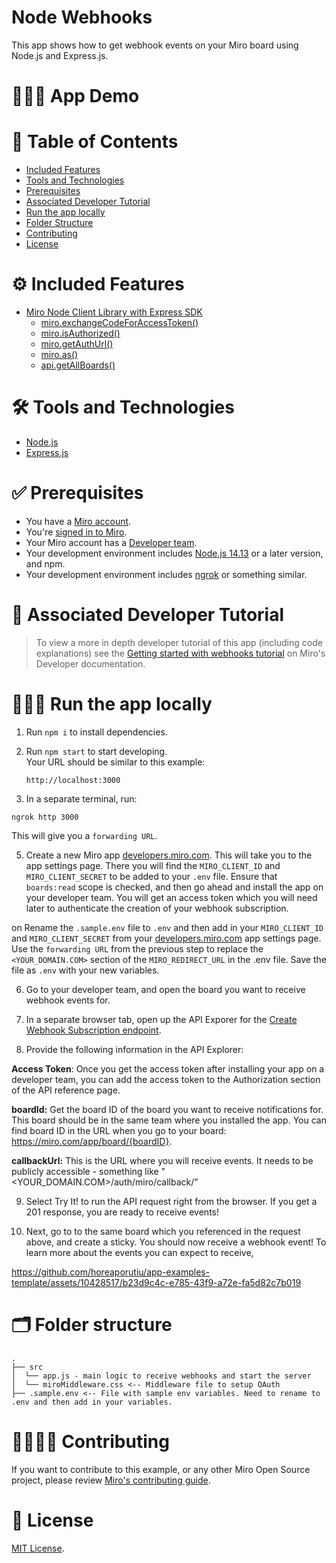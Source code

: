 # Node Webhooks

This app shows how to get webhook events on your Miro board using Node.js and Express.js.

# 👨🏻‍💻 App Demo

# 📒 Table of Contents

- [Included Features](#features)
- [Tools and Technologies](#tools)
- [Prerequisites](#prerequisites)
- [Associated Developer Tutorial](#tutorial)
- [Run the app locally](#run)
- [Folder Structure](#folder)
- [Contributing](#contributing)
- [License](#license)

# ⚙️ Included Features <a name="features"></a>

- [Miro Node Client Library with Express SDK](https://miroapp.github.io/api-clients/node/index.html)
  - [miro.exchangeCodeForAccessToken()](https://miroapp.github.io/api-clients/node/classes/index.Miro.html#exchangeCodeForAccessToken)
  - [miro.isAuthorized()](https://miroapp.github.io/api-clients/node/classes/index.Miro.html#isAuthorized)
  - [miro.getAuthUrl()](https://miroapp.github.io/api-clients/node/classes/index.Miro.html#getAuthUrl)
  - [miro.as()](https://miroapp.github.io/api-clients/node/classes/index.Miro.html#as)
  - [api.getAllBoards()](https://miroapp.github.io/api-clients/node/classes/index.MiroApi.html#getAllBoards)

# 🛠️ Tools and Technologies <a name="tools"></a>

- [Node.js](https://nodejs.org/en)
- [Express.js](https://expressjs.com/)

# ✅ Prerequisites <a name="prerequisites"></a>

- You have a [Miro account](https://miro.com/signup/).
- You're [signed in to Miro](https://miro.com/login/).
- Your Miro account has a [Developer team](https://developers.miro.com/docs/create-a-developer-team).
- Your development environment includes [Node.js 14.13](https://nodejs.org/en/download) or a later version, and npm.
- Your development environment includes [ngrok](https://ngrok.com/) or something similar.

# 📖 Associated Developer Tutorial <a name="tutorial"></a>

> To view a more in depth developer tutorial
> of this app (including code explanations) see the [Getting started with webhooks tutorial](https://developers.miro.com/docs/getting-started-with-webhooks) on Miro's Developer documentation.

# 🏃🏽‍♂️ Run the app locally <a name="run"></a>

1. Run `npm i` to install dependencies.
2. Run `npm start` to start developing. \
   Your URL should be similar to this example:

   ```
   http://localhost:3000
   ```

3. In a separate terminal, run:

```
ngrok http 3000
```

This will give you a `forwarding URL`.

5. Create a new Miro app [developers.miro.com](https://developers.miro.com/). This will take you to the app settings page. There you will find the `MIRO_CLIENT_ID` and `MIRO_CLIENT_SECRET` to be added to your `.env` file. Ensure that `boards:read` scope is checked, and then go ahead and install the app on your developer team. You will get an access token which you will need later to authenticate the creation of your webhook subscription.

on Rename the `.sample.env` file to `.env` and then add in your `MIRO_CLIENT_ID` and `MIRO_CLIENT_SECRET` from your [developers.miro.com](https://developers.miro.com/) app settings page. Use the `forwarding URL` from the previous step to replace the `<YOUR_DOMAIN.COM>` section of the `MIRO_REDIRECT_URL` in the .env file. Save the file as `.env` with your new variables.

6. Go to your developer team, and open the board you want to receive webhook events for.

7. In a separate browser tab, open up the API Exporer for the [Create Webhook Subscription endpoint](https://developers.miro.com/reference/create-board-subscription).

8. Provide the following information in the API Explorer:

**Access Token**: Once you get the access token after installing your app on a developer team, you can add the access token to the Authorization section of the API reference page.

**boardId:** Get the board ID of the board you want to receive notifications for. This board should be in the same team where you installed the app. You can find board ID in the URL when you go to your board: https://miro.com/app/board/{boardID}.

**callbackUrl:** This is the URL where you will receive events. It needs to be publicly accessible - something like "<YOUR_DOMAIN.COM>/auth/miro/callback/"

9. Select Try It! to run the API request right from the browser. If you get a 201 response, you are ready to receive events!

10. Next, go to to the same board which you referenced in the request above, and create a sticky. You should now receive a webhook event! To learn more about the events you can expect to receive,

https://github.com/horeaporutiu/app-examples-template/assets/10428517/b23d9c4c-e785-43f9-a72e-fa5d82c7b019

# 🗂️ Folder structure <a name="folder"></a>

```
.
├── src
│  └── app.js - main logic to receive webhooks and start the server
│  └── miroMiddleware.css <-- Middleware file to setup OAuth
├── .sample.env <-- File with sample env variables. Need to rename to .env and then add in your variables.
```

# 🫱🏻‍🫲🏽 Contributing <a name="contributing"></a>

If you want to contribute to this example, or any other Miro Open Source project, please review [Miro's contributing guide](https://github.com/miroapp/app-examples/blob/main/CONTRIBUTING.md).

# 🪪 License <a name="license"></a>

[MIT License](https://github.com/miroapp/app-examples/blob/main/LICENSE).
